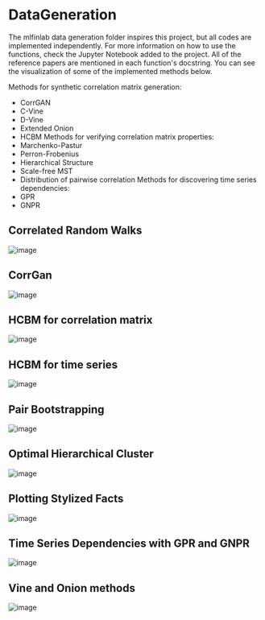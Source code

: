 # DataGeneration

The mlfinlab data generation folder inspires this project, but all codes are implemented independently. For more information on how to use the functions, check the Jupyter Notebook added to the project. All of the reference papers are mentioned in each function's docstring.
You can see the visualization of some of the implemented methods below.

Methods for synthetic correlation matrix generation: 
+ CorrGAN
+ C-Vine
+ D-Vine
+ Extended Onion
+ HCBM
Methods for verifying correlation matrix properties:
+ Marchenko-Pastur
+ Perron-Frobenius
+ Hierarchical Structure
+ Scale-free MST
+ Distribution of pairwise correlation
Methods for discovering time series dependencies:
+ GPR
+ GNPR

## Correlated Random Walks
![image](https://user-images.githubusercontent.com/36361539/184535768-95d1cf8e-2128-435e-979f-c1800bb509b3.png)

## CorrGan
![image](https://user-images.githubusercontent.com/36361539/184535804-e0b53a28-f589-4995-8bea-2e21e7ec919e.png)

## HCBM for correlation matrix
![image](https://user-images.githubusercontent.com/36361539/184535815-177b842f-8b65-4e62-aac6-f0f1ef0e1fbe.png)

## HCBM for time series
![image](https://user-images.githubusercontent.com/36361539/184535830-45c1539f-3739-47d6-9a67-d8a069d5f500.png)

## Pair Bootstrapping
![image](https://user-images.githubusercontent.com/36361539/184535844-d22d8541-aab4-43af-aebb-f644d53a2062.png)

## Optimal Hierarchical Cluster
![image](https://user-images.githubusercontent.com/36361539/184535857-b4f23da3-9ddd-4b1f-adb0-6015be19da2a.png)

## Plotting Stylized Facts
![image](https://user-images.githubusercontent.com/36361539/184535869-1a3a606d-2cb2-4baa-a609-8c236e940aec.png)

## Time Series Dependencies with GPR and GNPR
![image](https://user-images.githubusercontent.com/36361539/184535888-6aaf31b0-12af-4f9f-be2a-543a04ad6e3d.png)

## Vine and Onion methods
![image](https://user-images.githubusercontent.com/36361539/184535905-122f7e9e-1986-436a-a1d1-f4f891bb25ed.png)
